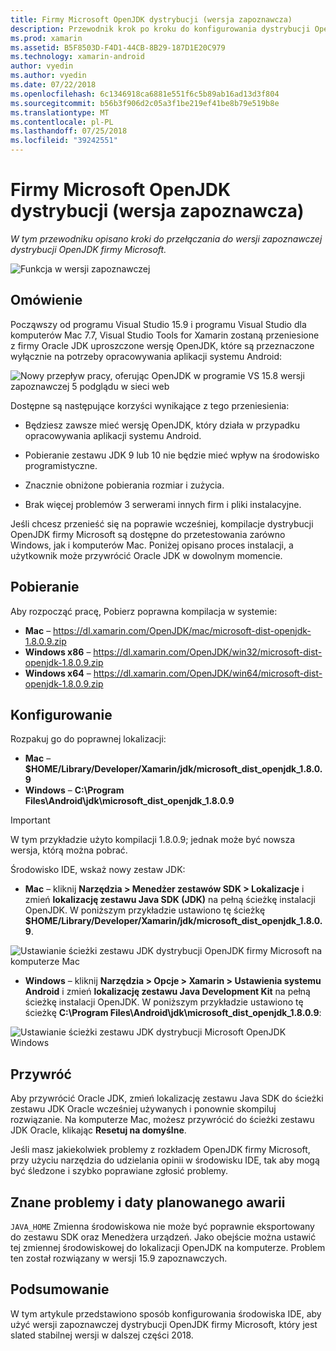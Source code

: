 ```yaml
---
title: Firmy Microsoft OpenJDK dystrybucji (wersja zapoznawcza)
description: Przewodnik krok po kroku do konfigurowania dystrybucji OpenJDK firmy Microsoft.
ms.prod: xamarin
ms.assetid: B5F8503D-F4D1-44CB-8B29-187D1E20C979
ms.technology: xamarin-android
author: vyedin
ms.author: vyedin
ms.date: 07/22/2018
ms.openlocfilehash: 6c1346918ca6881e551f6c5b89ab16ad13d3f804
ms.sourcegitcommit: b56b3f906d2c05a3f1be219ef41be8b79e519b8e
ms.translationtype: MT
ms.contentlocale: pl-PL
ms.lasthandoff: 07/25/2018
ms.locfileid: "39242551"
---
```

# <a name="microsofts-openjdk-distribution-preview"></a>Firmy Microsoft OpenJDK dystrybucji (wersja zapoznawcza)

_W tym przewodniku opisano kroki do przełączania do wersji zapoznawczej dystrybucji OpenJDK firmy Microsoft._

![Funkcja w wersji zapoznawczej](~/media/shared/preview.png)

## <a name="overview"></a>Omówienie

Począwszy od programu Visual Studio 15.9 i programu Visual Studio dla komputerów Mac 7.7, Visual Studio Tools for Xamarin zostaną przeniesione z firmy Oracle JDK uproszczone wersję OpenJDK, które są przeznaczone wyłącznie na potrzeby opracowywania aplikacji systemu Android:

![Nowy przepływ pracy, oferując OpenJDK w programie VS 15.8 wersji zapoznawczej 5 podglądu w sieci web](openjdk-images/openjdk.png)

Dostępne są następujące korzyści wynikające z tego przeniesienia:

- Będziesz zawsze mieć wersję OpenJDK, który działa w przypadku opracowywania aplikacji systemu Android.

- Pobieranie zestawu JDK 9 lub 10 nie będzie mieć wpływ na środowisko programistyczne.

- Znacznie obniżone pobierania rozmiar i zużycia.

- Brak więcej problemów 3 serwerami innych firm i pliki instalacyjne.

Jeśli chcesz przenieść się na poprawie wcześniej, kompilacje dystrybucji OpenJDK firmy Microsoft są dostępne do przetestowania zarówno Windows, jak i komputerów Mac. Poniżej opisano proces instalacji, a użytkownik może przywrócić Oracle JDK w dowolnym momencie.

## <a name="download"></a>Pobieranie

Aby rozpocząć pracę, Pobierz poprawna kompilacja w systemie:

- **Mac** &ndash; https://dl.xamarin.com/OpenJDK/mac/microsoft-dist-openjdk-1.8.0.9.zip
- **Windows x86** &ndash; https://dl.xamarin.com/OpenJDK/win32/microsoft-dist-openjdk-1.8.0.9.zip
- **Windows x64** &ndash; https://dl.xamarin.com/OpenJDK/win64/microsoft-dist-openjdk-1.8.0.9.zip

## <a name="configure"></a>Konfigurowanie

Rozpakuj go do poprawnej lokalizacji:

- **Mac** &ndash; **$HOME/Library/Developer/Xamarin/jdk/microsoft_dist_openjdk_1.8.0.9**
- **Windows** &ndash; **C:\\Program Files\\Android\\jdk\\microsoft_dist_openjdk_1.8.0.9**

> [!IMPORTANT]
> W tym przykładzie użyto kompilacji 1.8.0.9; jednak może być nowsza wersja, którą można pobrać.

Środowisko IDE, wskaż nowy zestaw JDK:

- **Mac** &ndash; kliknij **Narzędzia > Menedżer zestawów SDK > Lokalizacje** i zmień **lokalizację zestawu Java SDK (JDK)** na pełną ścieżkę instalacji OpenJDK. W poniższym przykładzie ustawiono tę ścieżkę **$HOME/Library/Developer/Xamarin/jdk/microsoft_dist_openjdk_1.8.0.9**.

![Ustawianie ścieżki zestawu JDK dystrybucji OpenJDK firmy Microsoft na komputerze Mac](openjdk-images/vsm.png)

- **Windows** &ndash; kliknij **Narzędzia > Opcje > Xamarin > Ustawienia systemu Android** i zmień **lokalizację zestawu Java Development Kit** na pełną ścieżkę instalacji OpenJDK. W poniższym przykładzie ustawiono tę ścieżkę **C:\\Program Files\\Android\\jdk\\microsoft_dist_openjdk_1.8.0.9**:

![Ustawianie ścieżki zestawu JDK dystrybucji Microsoft OpenJDK Windows](openjdk-images/vs.png)

## <a name="revert"></a>Przywróć

Aby przywrócić Oracle JDK, zmień lokalizację zestawu Java SDK do ścieżki zestawu JDK Oracle wcześniej używanych i ponownie skompiluj rozwiązanie. Na komputerze Mac, możesz przywrócić do ścieżki zestawu JDK Oracle, klikając **Resetuj na domyślne**.

Jeśli masz jakiekolwiek problemy z rozkładem OpenJDK firmy Microsoft, przy użyciu narzędzia do udzielania opinii w środowisku IDE, tak aby mogą być śledzone i szybko poprawiane zgłosić problemy.

## <a name="known-issues--planned-fix-dates"></a>Znane problemy i daty planowanego awarii

`JAVA_HOME` Zmienna środowiskowa nie może być poprawnie eksportowany do zestawu SDK oraz Menedżera urządzeń. Jako obejście można ustawić tej zmiennej środowiskowej do lokalizacji OpenJDK na komputerze. Problem ten został rozwiązany w wersji 15.9 zapoznawczych.

## <a name="summary"></a>Podsumowanie

W tym artykule przedstawiono sposób konfigurowania środowiska IDE, aby użyć wersji zapoznawczej dystrybucji OpenJDK firmy Microsoft, który jest slated stabilnej wersji w dalszej części 2018.
